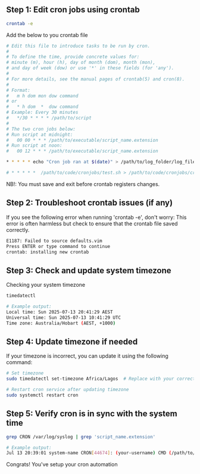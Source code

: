## Step 1: Edit cron jobs using crontab

```bash
crontab -e

```

Add the below to you crontab file

```bash
# Edit this file to introduce tasks to be run by cron.
# 
# To define the time, provide concrete values for:
# minute (m), hour (h), day of month (dom), month (mon),
# and day of week (dow) or use '*' in these fields (for 'any').
#
# For more details, see the manual pages of crontab(5) and cron(8).
#
# Format:
#   m h dom mon dow command
# or
#   * h dom  *  dow command
# Example: Every 30 minutes
#   */30 * * * * /path/to/script
#
# The two cron jobs below:
# Run script at midnight:
#   00 00 * * * /path/to/executable/script_name.extension
# Run script at noon:
#   00 12 * * * /path/to/executable/script_name.extension

* * * * * echo "Cron job ran at $(date)" > /path/to/log_folder/log_file.log

# * * * * *  /path/to/code/cronjobs/test.sh > /path/to/code/cronjobs/cronjobs.log
```

NB!: You must save and exit before crontab registers changes.

## Step 2: Troubleshoot crontab issues (if any)
If you see the following error when running 'crontab -e', don't worry: This error is often harmless but check to ensure that the crontab file saved correctly.

```bash
E1187: Failed to source defaults.vim
Press ENTER or type command to continue
crontab: installing new crontab
```

## Step 3: Check and update system timezone
Checking your system timezone

```bash
timedatectl

# Example output:
Local time: Sun 2025-07-13 20:41:29 AEST
Universal time: Sun 2025-07-13 10:41:29 UTC
Time zone: Australia/Hobart (AEST, +1000)
```

## Step 4: Update timezone if needed
If your timezone is incorrect, you can update it using the following command:

```bash
# Set timezone
sudo timedatectl set-timezone Africa/Lagos  # Replace with your correct timezone

# Restart cron service after updating timezone
sudo systemctl restart cron
```

## Step 5: Verify cron is in sync with the system time
```bash
grep CRON /var/log/syslog | grep 'script_name.extension'

# Example output:
Jul 13 20:39:01 system-name CRON[44674]: (your-username) CMD (/path/to/executable/script_name.extension)
```

Congrats! You've setup your cron automation